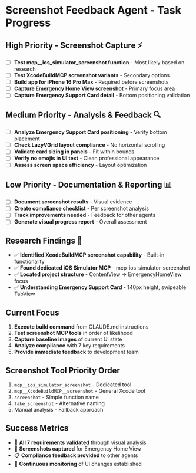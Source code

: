 # Screenshot Feedback Agent - Task Progress

## High Priority - Screenshot Capture ⚡
- [ ] **Test mcp__ios_simulator_screenshot function** - Most likely based on research
- [ ] **Test XcodeBuildMCP screenshot variants** - Secondary options
- [ ] **Build app for iPhone 16 Pro Max** - Required before screenshots
- [ ] **Capture Emergency Home View screenshot** - Primary focus area
- [ ] **Capture Emergency Support Card detail** - Bottom positioning validation

## Medium Priority - Analysis & Feedback 🔍
- [ ] **Analyze Emergency Support Card positioning** - Verify bottom placement
- [ ] **Check LazyVGrid layout compliance** - No horizontal scrolling
- [ ] **Validate card sizing in panels** - Fit within bounds
- [ ] **Verify no emojis in UI text** - Clean professional appearance
- [ ] **Assess screen space efficiency** - Layout optimization

## Low Priority - Documentation & Reporting 📊
- [ ] **Document screenshot results** - Visual evidence
- [ ] **Create compliance checklist** - Per screenshot analysis
- [ ] **Track improvements needed** - Feedback for other agents
- [ ] **Generate visual progress report** - Overall assessment

## Research Findings 🧠
- ✅ **Identified XcodeBuildMCP screenshot capability** - Built-in functionality
- ✅ **Found dedicated iOS Simulator MCP** - mcp-ios-simulator-screenshot
- ✅ **Located project structure** - ContentView -> EmergencyHomeView focus
- ✅ **Understanding Emergency Support Card** - 140px height, swipeable TabView

## Current Focus
1. **Execute build command** from CLAUDE.md instructions
2. **Test screenshot MCP tools** in order of likelihood
3. **Capture baseline images** of current UI state
4. **Analyze compliance** with 7 key requirements
5. **Provide immediate feedback** to development team

## Screenshot Tool Priority Order
1. `mcp__ios_simulator_screenshot` - Dedicated tool
2. `mcp__XcodeBuildMCP__screenshot` - General Xcode tool
3. `screenshot` - Simple function name
4. `take_screenshot` - Alternative naming
5. Manual analysis - Fallback approach

## Success Metrics
- 🎯 **All 7 requirements validated** through visual analysis
- 📱 **Screenshots captured** for Emergency Home View
- 📋 **Compliance feedback provided** to other agents
- 🔄 **Continuous monitoring** of UI changes established